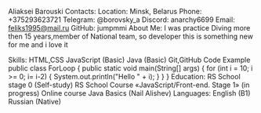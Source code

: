Aliaksei Barouski
Contacts:
Location: Minsk, Belarus
Phone: +375293623721
Telegram: @borovsky_a
Discord: anarchy6699
Email: feliks1995@mail.ru
GitHub: jumpmmi
About Me:
I was practice Diving more then 15 years,member of National team, so developer this is something new for me and i love it 

Skills:
HTML,CSS
JavaScript (Basic)
Java (Basic)
Git,GitHub
Code Example
public class ForLoop {
    public static void main(String[] args) {
        for (int i = 10; i >= 0; i= i-2) {
            System.out.println("Hello " + i);
        }
    }
}
Education:
RS School stage 0 (Self-study)
RS School Course «JavaScript/Front-end. Stage 1» (in progress)
Online course Java Basics (Nail Alishev)
Languages:
English (B1)
Russian (Native)